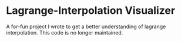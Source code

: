 # Lagrange-Interpolation Visualizer

A for-fun project I wrote to get a better understanding of lagrange interpolation.
This code is no longer maintained.
